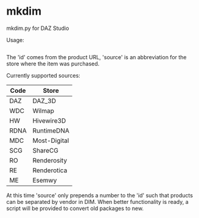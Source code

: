 # mkdim
mkdim.py for DAZ Studio

Usage:
```./mkdim.py --source=ro --part=1 --id=115061 --name="FD Pencil Dress for G3F"  FD_PencilDress_1of5_188796.zip 
```
The 'id' comes from the product URL, 'source' is an abbreviation for the store where the item was purchased.

Currently supported sources:

|Code | Store
|-----|-------------
|DAZ  | DAZ_3D
|WDC  | Wilmap
|HW   | Hivewire3D
|RDNA | RuntimeDNA
|MDC  | Most-Digital
|SCG  | ShareCG
|RO   | Renderosity
|RE   | Renderotica
|ME   | Esemwy

At this time 'source' only prepends a number to the 'id' such that products can be separated by vendor
in DIM. When better functionality is ready, a script will be provided to convert old packages to new.

